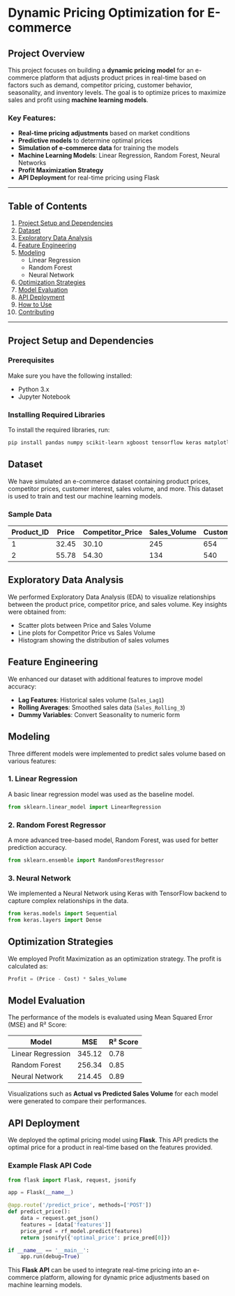 # Dynamic Pricing Optimization for E-commerce

## Project Overview

This project focuses on building a **dynamic pricing model** for an e-commerce platform that adjusts product prices in real-time based on factors such as demand, competitor pricing, customer behavior, seasonality, and inventory levels. The goal is to optimize prices to maximize sales and profit using **machine learning models**.

### Key Features:
- **Real-time pricing adjustments** based on market conditions
- **Predictive models** to determine optimal prices
- **Simulation of e-commerce data** for training the models
- **Machine Learning Models**: Linear Regression, Random Forest, Neural Networks
- **Profit Maximization Strategy**
- **API Deployment** for real-time pricing using Flask

---

## Table of Contents
1. [Project Setup and Dependencies](#project-setup-and-dependencies)
2. [Dataset](#dataset)
3. [Exploratory Data Analysis](#exploratory-data-analysis)
4. [Feature Engineering](#feature-engineering)
5. [Modeling](#modeling)
    - Linear Regression
    - Random Forest
    - Neural Network
6. [Optimization Strategies](#optimization-strategies)
7. [Model Evaluation](#model-evaluation)
8. [API Deployment](#api-deployment)
9. [How to Use](#how-to-use)
10. [Contributing](#contributing)

---

## Project Setup and Dependencies

### Prerequisites

Make sure you have the following installed:

- Python 3.x
- Jupyter Notebook

### Installing Required Libraries

To install the required libraries, run:

```bash
pip install pandas numpy scikit-learn xgboost tensorflow keras matplotlib seaborn flask
```
## Dataset

We have simulated an e-commerce dataset containing product prices, competitor prices, customer interest, sales volume, and more. This dataset is used to train and test our machine learning models.

### Sample Data

| Product_ID | Price | Competitor_Price | Sales_Volume | Customer_Interest | Seasonality | Inventory_Level |
|------------|-------|------------------|--------------|-------------------|-------------|-----------------|
| 1          | 32.45 | 30.10            | 245          | 654               | High        | 150             |
| 2          | 55.78 | 54.30            | 134          | 540               | Medium      | 210             |

## Exploratory Data Analysis

We performed Exploratory Data Analysis (EDA) to visualize relationships between the product price, competitor price, and sales volume. Key insights were obtained from:

- Scatter plots between Price and Sales Volume
- Line plots for Competitor Price vs Sales Volume
- Histogram showing the distribution of sales volumes

## Feature Engineering

We enhanced our dataset with additional features to improve model accuracy:

- **Lag Features**: Historical sales volume (`Sales_Lag1`)
- **Rolling Averages**: Smoothed sales data (`Sales_Rolling_3`)
- **Dummy Variables**: Convert Seasonality to numeric form

## Modeling

Three different models were implemented to predict sales volume based on various features:

### 1. Linear Regression
A basic linear regression model was used as the baseline model.

```python
from sklearn.linear_model import LinearRegression
```
### 2. Random Forest Regressor
A more advanced tree-based model, Random Forest, was used for better prediction accuracy.

```python
from sklearn.ensemble import RandomForestRegressor
```
### 3. Neural Network
We implemented a Neural Network using Keras with TensorFlow backend to capture complex relationships in the data.

```python
from keras.models import Sequential
from keras.layers import Dense
```

## Optimization Strategies
We employed Profit Maximization as an optimization strategy. The profit is calculated as:
```python
Profit = (Price - Cost) * Sales_Volume
```
## Model Evaluation

The performance of the models is evaluated using Mean Squared Error (MSE) and R² Score:

| Model             | MSE    | R² Score |
|-------------------|--------|----------|
| Linear Regression | 345.12 | 0.78     |
| Random Forest     | 256.34 | 0.85     |
| Neural Network    | 214.45 | 0.89     |

Visualizations such as **Actual vs Predicted Sales Volume** for each model were generated to compare their performances.

## API Deployment

We deployed the optimal pricing model using **Flask**. This API predicts the optimal price for a product in real-time based on the features provided.

### Example Flask API Code

```python
from flask import Flask, request, jsonify

app = Flask(__name__)

@app.route('/predict_price', methods=['POST'])
def predict_price():
    data = request.get_json()
    features = [data['features']]
    price_pred = rf_model.predict(features)
    return jsonify({'optimal_price': price_pred[0]})

if __name__ == '__main__':
    app.run(debug=True)
```

This **Flask API** can be used to integrate real-time pricing into an e-commerce platform, allowing for dynamic price adjustments based on machine learning models.
